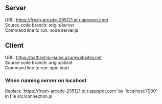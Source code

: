 ## Server  
URL: https://fresh-arcade-295121.et.r.appspot.com  
Source code branch: origin/server  
Command line to run: node server.js  

## Client
URL: https://battleship-game.azurewebsites.net  
Source code branch: origin/client  
Command line to run: npm start  
  
### When running server on locahost  
Replace 'https://fresh-arcade-295121.et.r.appspot.com' by 'localhost:7000' in file src/connection.js  
